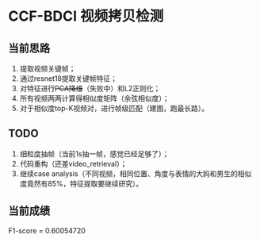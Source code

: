 # CCF-BDCI 视频拷贝检测

## 当前思路
1. 提取视频关键帧；
2. 通过resnet18提取关键帧特征；
3. 对特征进行~~PCA降维~~（失败中）和L2正则化；
4. 所有视频两两计算得相似度矩阵（余弦相似度）；
5. 对于相似度top-K视频对，进行帧级匹配（建图，跑最长路）。

## TODO

1. 细粒度抽帧（当前1s抽一帧，感觉已经足够了）；
2. 代码重构（还差video_retrieval）；
3. 继续case analysis（不同视频，相同位置、角度与表情的大妈和男生的相似度竟然有85%，特征提取要继续研究）。

## 当前成绩

F1-score = 0.60054720

